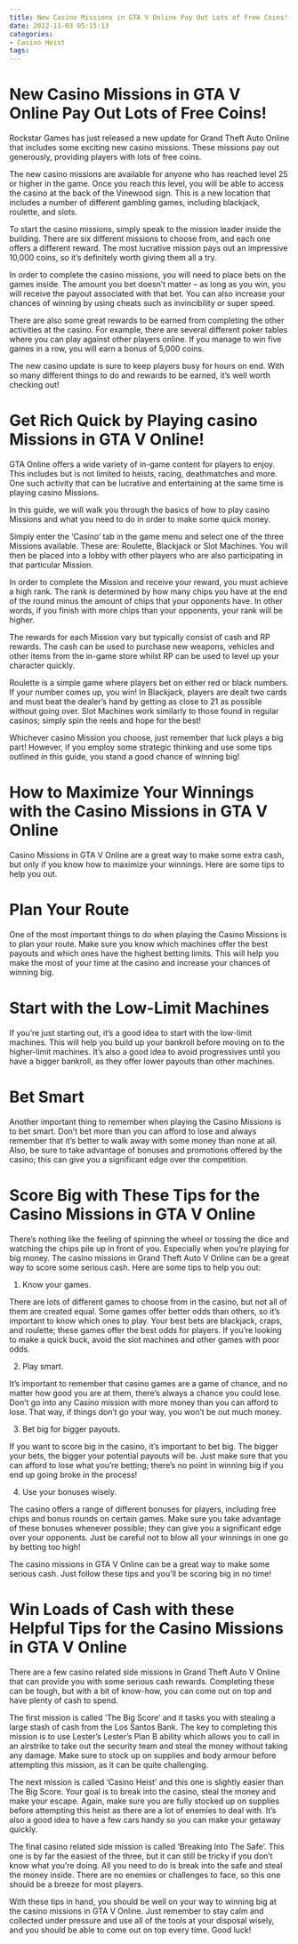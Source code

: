 ```yaml
---
title: New Casino Missions in GTA V Online Pay Out Lots of Free Coins!
date: 2022-11-03 05:15:13
categories:
- Casino Heist
tags:
---
```



#  New Casino Missions in GTA V Online Pay Out Lots of Free Coins!

Rockstar Games has just released a new update for Grand Theft Auto Online that includes some exciting new casino missions. These missions pay out generously, providing players with lots of free coins.

The new casino missions are available for anyone who has reached level 25 or higher in the game. Once you reach this level, you will be able to access the casino at the back of the Vinewood sign. This is a new location that includes a number of different gambling games, including blackjack, roulette, and slots.

To start the casino missions, simply speak to the mission leader inside the building. There are six different missions to choose from, and each one offers a different reward. The most lucrative mission pays out an impressive 10,000 coins, so it’s definitely worth giving them all a try.

In order to complete the casino missions, you will need to place bets on the games inside. The amount you bet doesn’t matter – as long as you win, you will receive the payout associated with that bet. You can also increase your chances of winning by using cheats such as invincibility or super speed.

There are also some great rewards to be earned from completing the other activities at the casino. For example, there are several different poker tables where you can play against other players online. If you manage to win five games in a row, you will earn a bonus of 5,000 coins.

The new casino update is sure to keep players busy for hours on end. With so many different things to do and rewards to be earned, it’s well worth checking out!

#  Get Rich Quick by Playing casino Missions in GTA V Online!

 GTA Online offers a wide variety of in-game content for players to enjoy. This includes but is not limited to heists, racing, deathmatches and more. One such activity that can be lucrative and entertaining at the same time is playing casino Missions.

In this guide, we will walk you through the basics of how to play casino Missions and what you need to do in order to make some quick money.

Simply enter the ‘Casino’ tab in the game menu and select one of the three Missions available. These are: Roulette, Blackjack or Slot Machines. You will then be placed into a lobby with other players who are also participating in that particular Mission.

In order to complete the Mission and receive your reward, you must achieve a high rank. The rank is determined by how many chips you have at the end of the round minus the amount of chips that your opponents have. In other words, if you finish with more chips than your opponents, your rank will be higher.

The rewards for each Mission vary but typically consist of cash and RP rewards. The cash can be used to purchase new weapons, vehicles and other items from the in-game store whilst RP can be used to level up your character quickly.

Roulette is a simple game where players bet on either red or black numbers. If your number comes up, you win! In Blackjack, players are dealt two cards and must beat the dealer’s hand by getting as close to 21 as possible without going over. Slot Machines work similarly to those found in regular casinos; simply spin the reels and hope for the best!

Whichever casino Mission you choose, just remember that luck plays a big part! However, if you employ some strategic thinking and use some tips outlined in this guide, you stand a good chance of winning big!

#  How to Maximize Your Winnings with the Casino Missions in GTA V Online

Casino Missions in GTA V Online are a great way to make some extra cash, but only if you know how to maximize your winnings. Here are some tips to help you out.

# Plan Your Route

One of the most important things to do when playing the Casino Missions is to plan your route. Make sure you know which machines offer the best payouts and which ones have the highest betting limits. This will help you make the most of your time at the casino and increase your chances of winning big.

# Start with the Low-Limit Machines

If you’re just starting out, it’s a good idea to start with the low-limit machines. This will help you build up your bankroll before moving on to the higher-limit machines. It’s also a good idea to avoid progressives until you have a bigger bankroll, as they offer lower payouts than other machines.

# Bet Smart

Another important thing to remember when playing the Casino Missions is to bet smart. Don’t bet more than you can afford to lose and always remember that it’s better to walk away with some money than none at all. Also, be sure to take advantage of bonuses and promotions offered by the casino; this can give you a significant edge over the competition.

#  Score Big with These Tips for the Casino Missions in GTA V Online 

There’s nothing like the feeling of spinning the wheel or tossing the dice and watching the chips pile up in front of you. Especially when you’re playing for big money. The casino missions in Grand Theft Auto V Online can be a great way to score some serious cash. Here are some tips to help you out:

1. Know your games.

There are lots of different games to choose from in the casino, but not all of them are created equal. Some games offer better odds than others, so it’s important to know which ones to play. Your best bets are blackjack, craps, and roulette; these games offer the best odds for players. If you’re looking to make a quick buck, avoid the slot machines and other games with poor odds.

2. Play smart.

It’s important to remember that casino games are a game of chance, and no matter how good you are at them, there’s always a chance you could lose. Don’t go into any Casino mission with more money than you can afford to lose. That way, if things don’t go your way, you won’t be out much money.

3. Bet big for bigger payouts.

If you want to score big in the casino, it’s important to bet big. The bigger your bets, the bigger your potential payouts will be. Just make sure that you can afford to lose what you’re betting; there’s no point in winning big if you end up going broke in the process!

4. Use your bonuses wisely.

The casino offers a range of different bonuses for players, including free chips and bonus rounds on certain games. Make sure you take advantage of these bonuses whenever possible; they can give you a significant edge over your opponents. Just be careful not to blow all your winnings in one go by betting too high!


The casino missions in GTA V Online can be a great way to make some serious cash. Just follow these tips and you'll be scoring big in no time!

#  Win Loads of Cash with these Helpful Tips for the Casino Missions in GTA V Online

There are a few casino related side missions in Grand Theft Auto V Online that can provide you with some serious cash rewards. Completing these can be tough, but with a bit of know-how, you can come out on top and have plenty of cash to spend.

The first mission is called ‘The Big Score’ and it tasks you with stealing a large stash of cash from the Los Santos Bank. The key to completing this mission is to use Lester’s Lester’s Plan B ability which allows you to call in an airstrike to take out the security team and steal the money without taking any damage. Make sure to stock up on supplies and body armour before attempting this mission, as it can be quite challenging.

The next mission is called ‘Casino Heist’ and this one is slightly easier than The Big Score. Your goal is to break into the casino, steal the money and make your escape. Again, make sure you are fully stocked up on supplies before attempting this heist as there are a lot of enemies to deal with. It’s also a good idea to have a few cars handy so you can make your getaway quickly.

The final casino related side mission is called ‘Breaking Into The Safe’. This one is by far the easiest of the three, but it can still be tricky if you don’t know what you’re doing. All you need to do is break into the safe and steal the money inside. There are no enemies or challenges to face, so this one should be a breeze for most players.

With these tips in hand, you should be well on your way to winning big at the casino missions in GTA V Online. Just remember to stay calm and collected under pressure and use all of the tools at your disposal wisely, and you should be able to come out on top every time. Good luck!